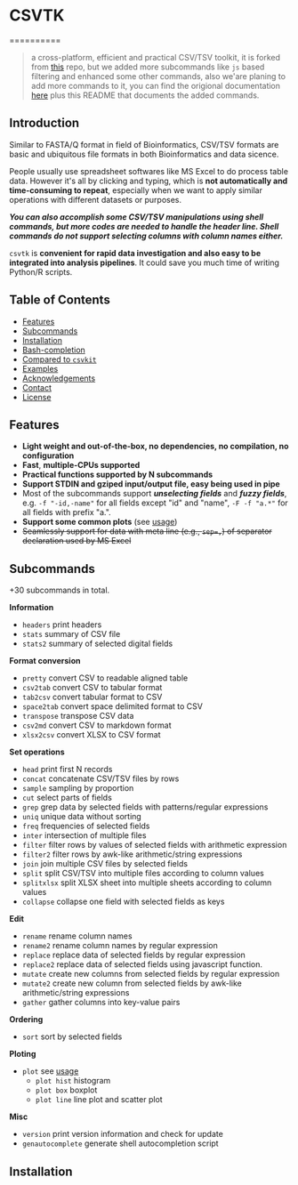 # CSVTK 
==========
> a cross-platform, efficient and practical CSV/TSV toolkit, it is forked from [this](https://github.com/shenwei356/csvtk) repo, but we added more subcommands like `js` based filtering and enhanced some other commands, also we'are planing to add more commands to it, you can find the origional documentation [here](http://bioinf.shenwei.me/csvtk/) plus this README that documents the added commands.

## Introduction

Similar to FASTA/Q format in field of Bioinformatics,
CSV/TSV formats are basic and ubiquitous file formats in both Bioinformatics and data sicence.

People usually use spreadsheet softwares like MS Excel to do process table data.
However it's all by clicking and typing, which is **not
automatically and time-consuming to repeat**, especially when we want to
apply similar operations with different datasets or purposes.

***You can also accomplish some CSV/TSV manipulations using shell commands,
but more codes are needed to handle the header line. Shell commands do not
support selecting columns with column names either.***

`csvtk` is **convenient for rapid data investigation
and also easy to be integrated into analysis pipelines**.
It could save you much time of writing Python/R scripts.

## Table of Contents

<!-- START doctoc generated TOC please keep comment here to allow auto update -->
<!-- DON'T EDIT THIS SECTION, INSTEAD RE-RUN doctoc TO UPDATE -->

- [Features](#features)
- [Subcommands](#subcommands)
- [Installation](#installation)
- [Bash-completion](#bash-completion)
- [Compared to `csvkit`](#compared-to-csvkit)
- [Examples](#examples)
- [Acknowledgements](#acknowledgements)
- [Contact](#contact)
- [License](#license)

<!-- END doctoc generated TOC please keep comment here to allow auto update -->

## Features

- **Light weight and out-of-the-box, no dependencies, no compilation, no configuration**
- **Fast**,  **multiple-CPUs supported**
- **Practical functions supported by N subcommands**
- **Support STDIN and gziped input/output file, easy being used in pipe**
- Most of the subcommands support ***unselecting fields*** and ***fuzzy fields***,
  e.g. `-f "-id,-name"` for all fields except "id" and "name",
  `-F -f "a.*"` for all fields with prefix "a.".
- **Support some common plots** (see [usage](http://bioinf.shenwei.me/csvtk/usage/#plot))
- <del>Seamlessly support for data with meta line (e.g., `sep=,`) of separator declaration used by MS Excel</del>

## Subcommands

+30 subcommands in total.

**Information**

-  `headers` print headers
-  `stats` summary of CSV file
-  `stats2` summary of selected digital fields

**Format conversion**

-  `pretty` convert CSV to readable aligned table
-  `csv2tab` convert CSV to tabular format
-  `tab2csv` convert tabular format to CSV
-  `space2tab` convert space delimited format to CSV
-  `transpose` transpose CSV data
-  `csv2md` convert CSV to markdown format
-  `xlsx2csv` convert XLSX to CSV format

**Set operations**

-  `head` print first N records
-  `concat` concatenate CSV/TSV files by rows
-  `sample` sampling by proportion
-  `cut` select parts of fields
-  `grep` grep data by selected fields with patterns/regular expressions
-  `uniq` unique data without sorting
-  `freq` frequencies of selected fields
-  `inter` intersection of multiple files
-  `filter` filter rows by values of selected fields with arithmetic expression
-  `filter2` filter rows by awk-like arithmetic/string expressions
-  `join` join multiple CSV files by selected fields
-  `split` split CSV/TSV into multiple files according to column values
-  `splitxlsx` split XLSX sheet into multiple sheets according to column values
-  `collapse` collapse one field with selected fields as keys

**Edit**

-  `rename` rename column names
-  `rename2` rename column names by regular expression
-  `replace` replace data of selected fields by regular expression
-  `replace2` replace data of selected fields using javascript function.
-  `mutate` create new columns from selected fields by regular expression
-  `mutate2` create new column from selected fields by awk-like arithmetic/string expressions
-  `gather` gather columns into key-value pairs

**Ordering**

-  `sort` sort by selected fields

**Ploting**

- `plot` see [usage](http://bioinf.shenwei.me/csvtk/usage/#plot)
    - `plot hist` histogram
    - `plot box` boxplot
    - `plot line` line plot and scatter plot

**Misc**

- `version`   print version information and check for update
- `genautocomplete` generate shell autocompletion script


## Installation
